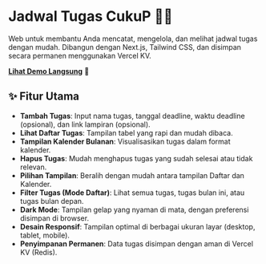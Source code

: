 # Jadwal Tugas CukuP 📝✨

Web untuk membantu Anda mencatat, mengelola, dan melihat jadwal tugas dengan mudah. Dibangun dengan Next.js, Tailwind CSS, dan disimpan secara permanen menggunakan Vercel KV.

**[Lihat Demo Langsung](https://jadwal-tugas.vercel.app/)** 🚀 


## ✨ Fitur Utama

* **Tambah Tugas**: Input nama tugas, tanggal deadline, waktu deadline (opsional), dan link lampiran (opsional).
* **Lihat Daftar Tugas**: Tampilan tabel yang rapi dan mudah dibaca.
* **Tampilan Kalender Bulanan**: Visualisasikan tugas dalam format kalender.
* **Hapus Tugas**: Mudah menghapus tugas yang sudah selesai atau tidak relevan.
* **Pilihan Tampilan**: Beralih dengan mudah antara tampilan Daftar dan Kalender.
* **Filter Tugas (Mode Daftar)**: Lihat semua tugas, tugas bulan ini, atau tugas bulan depan.
* **Dark Mode**: Tampilan gelap yang nyaman di mata, dengan preferensi disimpan di browser.
* **Desain Responsif**: Tampilan optimal di berbagai ukuran layar (desktop, tablet, mobile).
* **Penyimpanan Permanen**: Data tugas disimpan dengan aman di Vercel KV (Redis).

